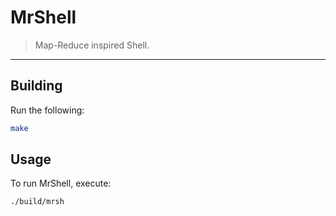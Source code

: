 MrShell
=======

> Map-Reduce inspired Shell.

---

## Building

Run the following:

```bash
make
```

## Usage

To run MrShell, execute:

```bash
./build/mrsh
```
